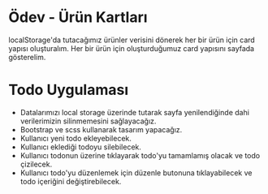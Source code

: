 # Ödev - Ürün Kartları

localStorage'da tutacağımız ürünler verisini dönerek her bir ürün için card yapısı oluşturalım.
Her bir ürün için oluşturduğumuz card yapısını sayfada gösterelim.

# Todo Uygulaması

- Datalarımızı local storage üzerinde tutarak sayfa yenilendiğinde dahi verilerimizin silinmemesini sağlayacağız.
- Bootstrap ve scss kullanarak tasarım yapacağız.
- Kullanıcı yeni todo ekleyebilecek.
- Kullanıcı eklediği todoyu silebilecek.
- Kullanıcı todonun üzerine tıklayarak todo'yu tamamlamış olacak ve todo çizilecek.
- Kullanıcı todo'yu düzenlemek için düzenle butonuna tıklayabilecek ve todo içeriğini değiştirebilecek.
